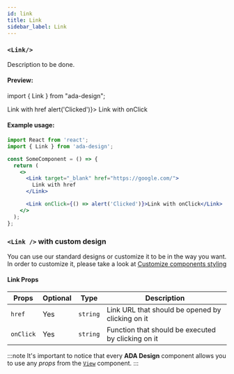 ```yaml
---
id: link
title: Link
sidebar_label: Link
---
```


### `<Link/>`

Description to be done.

#### Preview:

import { Link } from "ada-design";

<Link target="_blank" href="https://google.com/">
  Link with href
</Link>

<Link onClick={() => alert('Clicked')}>
  Link with onClick
</Link>

#### Example usage:

```jsx
import React from 'react';
import { Link } from 'ada-design';

const SomeComponent = () => {
  return (
    <>
      <Link target="_blank" href="https://google.com/">
        Link with href
      </Link>

      <Link onClick={() => alert('Clicked')}>Link with onClick</Link>
    </>
  );
};
```

### `<Link />` with custom design

You can use our standard designs or customize it to be in the way you want. In order to customize it, please take a look at [Customize components styling](../advanced/customize-component-styling)

#### Link Props

| Props     | Optional | Type     | Description                                        |
| --------- | -------- | -------- | -------------------------------------------------- |
| `href`    | Yes      | `string` | Link URL that should be opened by clicking on it   |
| `onClick` | Yes      | `string` | Function that should be executed by clicking on it |

:::note
It's important to notice that every **ADA Design** component allows you to use any _props_ from the [`View`](view) component.
:::
